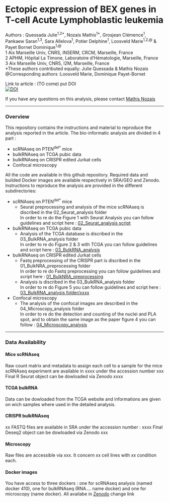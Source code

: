 # Ectopic expression of BEX genes in T-cell Acute Lymphoblastic leukemia

Authors : Quessada Julie<sup>1,2*</sup>, Nozais Mathis<sup>1*</sup>, Grosjean Clémence<sup>1</sup>, Pankaew Saran<sup>1,3</sup>, Sara Allelova<sup>1</sup>, Potier Delphine<sup>1</sup>, Loosveld Marie<sup>1,2,@</sup> & Payet Bornet Dominique<sup>1,@</sup>  
1 Aix Marseille Univ, CNRS, INSERM, CRCM, Marseille, France  
2 APHM, Hôpital La Timone, Laboratoire d’Hématologie, Marseille, France  
3 Aix Marseille Univ, CNRS, I2M, Marseille, France  
*These authors contributed equally: Julie Quessada & Mathis Nozais  
@Corresponding authors :Loosveld Marie, Dominique Payet-Bornet

Link to article : (TO come) put DOI  
[![DOI](https://zenodo.org/badge/DOI/10.5281/zenodo.14044880.svg)](https://doi.org/10.5281/zenodo.14044880)

If you have any questions on this analysis, please contact [Mathis Nozais](mailto:mathis.nozais@live.fr)

---
### Overview

This repository contains the instructions and material to reproduce the analysis reported in the article. The bio-informatic analysis are divided in 4 part : 
- scRNAseq on PTEN<sup>del*</sup> mice
- bulkRNAseq on TCGA pubic data
- bulkRNAseq on CRISPR edited Jurkat cells
- Confocal microscopy

 All the code are available in this github repository. Required data and builded Docker images are available respectively in SRA/GEO and Zenodo. Instructions to reproduce the analysis are provided in the different subdirectories:

- scRNAseq on PTEN<sup>del*</sup> mice
    - Seurat preprocessing and analysis of the mice scRNAseq is discribed in the 02_Seurat_analysis folder <br/>
In order to re do the Figure 1 with Seurat Analysis you can follow guidelines and script here : [02_Seurat_analysis script](02_Seurat_analysis/README.md)
- bulkRNAseq on TCGA pubic data
    - Analysis of the TCGA database is discribed in the 03_BulkRNA_analysis folder <br/>
    In order to re do Figure 2 & 3 with TCGA you can follow guidelines and script here : [03_BulkRNA_analysis](03_BulkRNA_analysis/README.md)
- bulkRNAseq on CRISPR edited Jurkat cells
    - Fastq preprocessing of the CRISPR part is discribed in the 01_BulkNRA_preprocessing folder <br/>
	In order to re do Fastq preprocessing you can follow guidelines and script here : [01_BulkNRA_preprocessing](01_BulkNRA_preprocessing/README.md)
    - Analysis is discribed in the 03_BulkRNA_analysis folder <br/>
    In order to re do Figure 5 you can follow guidelines and script here : [03_BulkRNA_analysis folder/xxxx ](03_BulkRNA_analysis/README.md)
- Confocal microscopy
    - The analysis of the confocal images are described in the 04_Microscopy_analysis folder <br/>
	In order to re do the detection and counting of the nuclei and PLA spot, and to obtain the same image as the paper figure 4 you can follow : [04_Microscopy_analysis ](04_Microscopy_analysis/README.md)

---
### Data Availability
#### Mice scRNAseq
Raw count matrix and metadata to assign each cell to a sample for the mice scRNAseq experiment are available in xxxx under the accession number xxx
Final R Seurat object can be dowloaded via Zenodo xxxx 

#### TCGA bulkRNA
Data can be dowloaded from the TCGA website and informations are given on wich samples where used in the detailed analysis.

#### CRISPR bulkRNAseq
xx FASTQ files are available in SRA under the accession number : xxxx
Final Deseq2 object can be dowloaded via Zenodo xxx

#### Microscopy 
Raw files are accessible via xxx. It concern xx cell lines with xx condition each.

#### Docker images
You have access to three dockers : one for scRNAseq analysis (named docker 410), one for bulkRNAseq (RNA.... name docker) and one for microscopy (name docker). All availabe in [Zenodo](https://doi.org/10.5281/zenodo.4636520) change link
